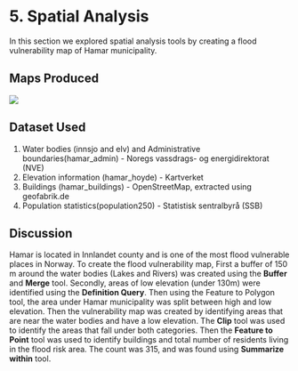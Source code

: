 # 5. Spatial Analysis
In this section we explored spatial analysis tools by creating a flood vulnerability map of Hamar municipality.

## Maps Produced

![](https://github.com/rahulse10/Introduction_to_GIS/blob/main/5.%20Spatial%20Analysis/Layout.jpg)

## Dataset Used 

1. Water bodies (innsjo and elv) and Administrative boundaries(hamar_admin) - Noregs vassdrags- og energidirektorat (NVE)
2. Elevation information (hamar_hoyde) - Kartverket
3. Buildings (hamar_buildings) - OpenStreetMap, extracted using geofabrik.de
4. Population statistics(population250) - Statistisk sentralbyrå (SSB)


## Discussion
Hamar is located in Innlandet county and is one of the most flood vulnerable places in Norway. 
To create the flood vulnerability map, First a buffer of 150 m around the water bodies (Lakes and Rivers) was created using the **Buffer** and **Merge** tool. 
Secondly, areas of low elevation (under 130m) were identified using the **Definition Query**. Then using the Feature to Polygon tool, the area under Hamar municipality was split between high and low elevation.
Then the vulnerability map was created by identifying areas that are near the water bodies and have a low elevation. The **Clip** tool was used to identify the areas that fall under both categories.
Then the **Feature to Point** tool was used to identify buildings and total number of residents living in the flood risk area. The count was 315, and was found using **Summarize within** tool.
